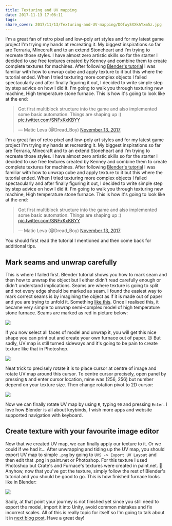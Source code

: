 ```yaml
---
title: Texturing and UV mapping
date: 2017-11-13 17:06:11
tags:
share_cover: 2017/11/13/Texturing-and-UV-mapping/DOfwySXXkAYxm5z.jpg
---
```


I'm a great fan of retro pixel and low-poly art styles and for my latest game project I'm trying my hands at recreating it. My biggest inspirations so far are Terraria, Minecraft and to an extend Stoneheart and I'm trying to recreate those styles. I have almost zero artistic skills so for the starter I decided to use free textures created by Kenney and combine them to create complete textures for machines. After following [Blender's tutorial](https://en.wikibooks.org/wiki/Blender_3D:_Noob_to_Pro/UV_Map_Basics) I was familiar with how to unwrap cube and apply texture to it but this where the tutorial ended. When I tried texturing more complex objects I failed spectacularly and after finally figuring it out, I decided to write simple step by step advice on how I did it. I'm going to walk you through texturing new machine, High temperature stone furnace. This is how it's going to look like at the end: 

<blockquote class="twitter-tweet" data-lang="en"><p lang="en" dir="ltr">Got first multiblock structure into the game and also implemented some basic automation. Things are shaping up :) <a href="https://t.co/SNFxKxKBYY">pic.twitter.com/SNFxKxKBYY</a></p>&mdash; Matic Leva (@Dread_Boy) <a href="https://twitter.com/Dread_Boy/status/929976795851616256?ref_src=twsrc%5Etfw">November 13, 2017</a></blockquote>
<script async src="https://platform.twitter.com/widgets.js" charset="utf-8"></script>

<!-- more --> 

I'm a great fan of retro pixel and low-poly art styles and for my latest game project I'm trying my hands at recreating it. My biggest inspirations so far are Terraria, Minecraft and to an extend Stoneheart and I'm trying to recreate those styles. I have almost zero artistic skills so for the starter I decided to use free textures created by Kenney and combine them to create complete textures for machines. After following [Blender's tutorial](https://en.wikibooks.org/wiki/Blender_3D:_Noob_to_Pro/UV_Map_Basics) I was familiar with how to unwrap cube and apply texture to it but this where the tutorial ended. When I tried texturing more complex objects I failed spectacularly and after finally figuring it out, I decided to write simple step by step advice on how I did it. I'm going to walk you through texturing new machine, High temperature stone furnace. This is how it's going to look like at the end: 

<blockquote class="twitter-tweet" data-lang="en"><p lang="en" dir="ltr">Got first multiblock structure into the game and also implemented some basic automation. Things are shaping up :) <a href="https://t.co/SNFxKxKBYY">pic.twitter.com/SNFxKxKBYY</a></p>&mdash; Matic Leva (@Dread_Boy) <a href="https://twitter.com/Dread_Boy/status/929976795851616256?ref_src=twsrc%5Etfw">November 13, 2017</a></blockquote>
<script async src="https://platform.twitter.com/widgets.js" charset="utf-8"></script>

You should first read the tutorial I mentioned and then come back for additional tips.

## Mark seams and unwrap carefully
This is where I failed first. Blender tutorial shows you how to mark seam and then how to unwrap the object but I either didn't read carefully enough or didn't understand implications. Seams are where texture is going to split and not every edge should be marked as seam. I found the easiest way to mark correct seams is by imagining the object as if it is made out of paper and you are trying to unfold it. Something [like this](https://www.wikihow.com/Make-a-3D-Cube). Once I realised this, it became very simple to unwrap semi-complex model of high temperature stone furnace. Seams are marked as red in picture below:

![](HTSF_seams.png)

If you now select all faces of model and unwrap it, you will get this nice shape you can print out and create your own furnace out of paper. 😉 But sadly, UV map is still turned sideways and it's going to be pain to create texture like that in Photoshop.  

![](HTSF_unwrap_first.png)

Neat trick to precisely rotate it is to place cursor at centre of image and rotate UV map around this cursor. To centre cursor precisely, open panel by pressing `N` and enter cursor location, mine was (256, 256) but number depend on your texture size. Then change rotation pivot to 2D cursor:

![](HTSF_cursor.png)

Now we can finally rotate UV map by using `R`, typing `90` and pressing `Enter`. I love how Blender is all about keybinds, I wish more apps and website supported navigation with keyboard.

## Create texture with your favourite image editor
Now that we created UV map, we can finally apply our texture to it. Or we could if we had it... After unwrapping and tiding up the UV map, you should export UV map to simple `.png` by going to `UVS -> Export UV Layout` and then edit that .png in paint.net or Photoshop. For this texture I used Photoshop but Crate's and Furnace's textures were created in paint.net. 🙂 Anyhow, now that you've got the texture, simply follow the rest of Blender's tutorial and you should be good to go. This is how finished furnace looks like in Blender:

![](HTSF_finished.png)

Sadly, at that point your journey is not finished yet since you still need to export the model, import it into Unity, avoid common mistakes and fix incorrect scales. All of this is really topic for itself so I'm going to talk about it in [next blog post](/2017/11/14/Importing-Blender-models-into-Unity). Have a great day!